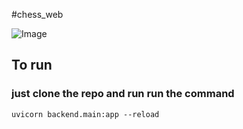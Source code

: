#chess_web 

![Image](https://github.com/user-attachments/assets/9486ba09-c269-4090-a66d-c95b54eed47a)

## To run 
### just clone the repo and run run the command
```uvicorn backend.main:app --reload```
